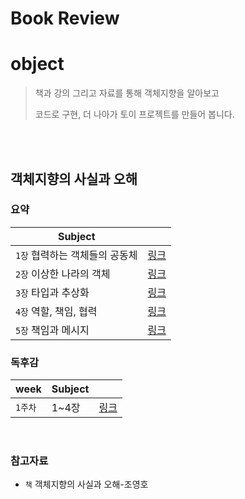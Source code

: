 # Book Review 
# object

> 책과 강의 그리고 자료를 통해 객체지향을 알아보고
>
> 코드로 구현, 더 나아가 토이 프로젝트를 만들어 봅니다.

<br/>
<br/>

## 객체지향의 사실과 오해

### 요약

| Subject                        |                              |
| ------------------------------ | ---------------------------- |
| `1장` 협력하는 객체들의 공동체 | [링크](./rabbit/chapter1.md) |
| `2장` 이상한 나라의 객체       | [링크](./rabbit/chapter2.md) |
| `3장` 타입과 추상화            | [링크](./rabbit/chapter3.md) |
| `4장` 역할, 책임, 협력         | [링크](./rabbit/chapter4.md) |
| `5장` 책임과 메시지            | [링크](./rabbit/chapter4.md) |

### 독후감

| week    | Subject |                                  |
| ------- | ------- | -------------------------------- |
| `1주차` | 1~4장   | [링크](./rabbit/report/week1.md) |

<br/>

### 참고자료

- `책` 객체지향의 사실과 오해-조영호
